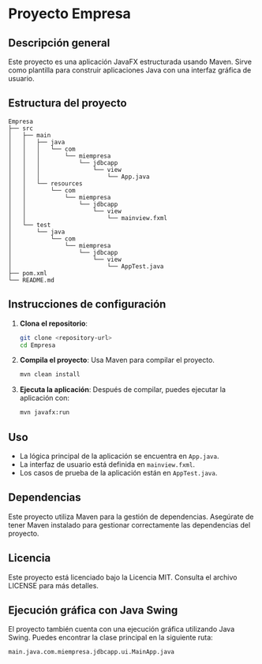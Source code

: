 # Proyecto Empresa

## Descripción general
Este proyecto es una aplicación JavaFX estructurada usando Maven. Sirve como plantilla para construir aplicaciones Java con una interfaz gráfica de usuario.

## Estructura del proyecto
```
Empresa
├── src
│   ├── main
│   │   ├── java
│   │   │   └── com
│   │   │       └── miempresa
│   │   │           └── jdbcapp
│   │   │               └── view
│   │   │                   └── App.java
│   │   └── resources
│   │       └── com
│   │           └── miempresa
│   │               └── jdbcapp
│   │                   └── view
│   │                       └── mainview.fxml
│   └── test
│       └── java
│           └── com
│               └── miempresa
│                   └── jdbcapp
│                       └── view
│                           └── AppTest.java
├── pom.xml
└── README.md
```

## Instrucciones de configuración
1. **Clona el repositorio**: 
   ```bash
   git clone <repository-url>
   cd Empresa
   ```

2. **Compila el proyecto**: 
   Usa Maven para compilar el proyecto.
   ```bash
   mvn clean install
   ```

3. **Ejecuta la aplicación**: 
   Después de compilar, puedes ejecutar la aplicación con:
   ```bash
   mvn javafx:run
   ```

## Uso
- La lógica principal de la aplicación se encuentra en `App.java`.
- La interfaz de usuario está definida en `mainview.fxml`.
- Los casos de prueba de la aplicación están en `AppTest.java`.

## Dependencias
Este proyecto utiliza Maven para la gestión de dependencias. Asegúrate de tener Maven instalado para gestionar correctamente las dependencias del proyecto.

## Licencia
Este proyecto está licenciado bajo la Licencia MIT. Consulta el archivo LICENSE para más detalles.

## Ejecución gráfica con Java Swing
El proyecto también cuenta con una ejecución gráfica utilizando Java Swing. Puedes encontrar la clase principal en la siguiente ruta:

```
main.java.com.miempresa.jdbcapp.ui.MainApp.java
```